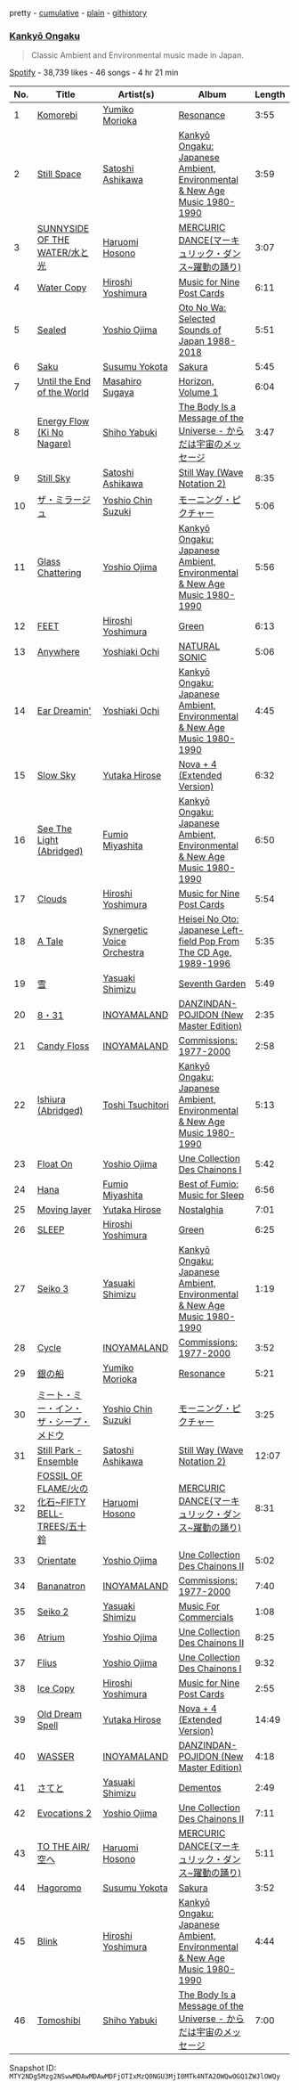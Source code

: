 pretty - [cumulative](/playlists/cumulative/37i9dQZF1DX92T9KVmPAYW.md) - [plain](/playlists/plain/37i9dQZF1DX92T9KVmPAYW) - [githistory](https://github.githistory.xyz/mackorone/spotify-playlist-archive/blob/main/playlists/plain/37i9dQZF1DX92T9KVmPAYW)

### [Kankyō Ongaku](https://open.spotify.com/playlist/37i9dQZF1DX92T9KVmPAYW)

> Classic Ambient and Environmental music made in Japan.

[Spotify](https://open.spotify.com/user/spotify) - 38,739 likes - 46 songs - 4 hr 21 min

| No. | Title | Artist(s) | Album | Length |
|---|---|---|---|---|
| 1 | [Komorebi](https://open.spotify.com/track/15Dz5HggGfcT8zJkYQCB71) | [Yumiko Morioka](https://open.spotify.com/artist/65qxdUIxnh54KIpE7zfS4o) | [Resonance](https://open.spotify.com/album/51wuR1THuIkmMQONEN7ztk) | 3:55 |
| 2 | [Still Space](https://open.spotify.com/track/7e7HTzbFsmLR0mg9QkwMPr) | [Satoshi Ashikawa](https://open.spotify.com/artist/0O0TybCQ8Mib6g5AwnfXz5) | [Kankyō Ongaku: Japanese Ambient, Environmental & New Age Music 1980\-1990](https://open.spotify.com/album/63x6MwkzIVtoH6lbHIYEtr) | 3:59 |
| 3 | [SUNNYSIDE OF THE WATER/水と光](https://open.spotify.com/track/2Qf0RR9hkZ8CSX2XoePVrv) | [Haruomi Hosono](https://open.spotify.com/artist/370nbSkMB9kDWyTypwWYak) | [MERCURIC DANCE\(マーキュリック・ダンス\~躍動の踊り\)](https://open.spotify.com/album/7GCdwdSawyfsXcTiPlMF4L) | 3:07 |
| 4 | [Water Copy](https://open.spotify.com/track/48MPwRtt4PRuC0gUZgkI48) | [Hiroshi Yoshimura](https://open.spotify.com/artist/1DGpHnPOpMYY780hcQHmPB) | [Music for Nine Post Cards](https://open.spotify.com/album/4h5av08hHhOyyINApKfnEE) | 6:11 |
| 5 | [Sealed](https://open.spotify.com/track/3nagQKjvGa9hhVHGmFzFdC) | [Yoshio Ojima](https://open.spotify.com/artist/311stj8V2orjkfjvLrLvfa) | [Oto No Wa: Selected Sounds of Japan 1988\-2018](https://open.spotify.com/album/6u6zXpuGoDl7xJfUK49WVn) | 5:51 |
| 6 | [Saku](https://open.spotify.com/track/78WANNBMEK80nVGTWFGXyg) | [Susumu Yokota](https://open.spotify.com/artist/3ND5NWoKzlelYDDyWqSQpQ) | [Sakura](https://open.spotify.com/album/2BRedpXNmL3NkN2eutmXZ2) | 5:45 |
| 7 | [Until the End of the World](https://open.spotify.com/track/6zC5XZfQBCbLTsx9l9lrEu) | [Masahiro Sugaya](https://open.spotify.com/artist/0ZH37cF1gwuwRW86ueqau1) | [Horizon, Volume 1](https://open.spotify.com/album/0Tvs4LpQSHSH1gcfVdF3WV) | 6:04 |
| 8 | [Energy Flow \(Ki No Nagare\)](https://open.spotify.com/track/414AJsmhPuEA7W3wC9Go77) | [Shiho Yabuki](https://open.spotify.com/artist/72H54BeNWF82wu5czm91VX) | [The Body Is a Message of the Universe \- からだは宇宙のメッセージ](https://open.spotify.com/album/2JdjNySHankOkjITDAo5YT) | 3:47 |
| 9 | [Still Sky](https://open.spotify.com/track/4O8E7XRXOp8TpqRUYsv0Q9) | [Satoshi Ashikawa](https://open.spotify.com/artist/0O0TybCQ8Mib6g5AwnfXz5) | [Still Way \(Wave Notation 2\)](https://open.spotify.com/album/2kxWdAN5jIbHnnJ9VhJYqg) | 8:35 |
| 10 | [ザ・ミラージュ](https://open.spotify.com/track/1fvrnSlOdMqNTsRMzZZLSZ) | [Yoshio Chin Suzuki](https://open.spotify.com/artist/6W8LyZnFvPHsiapMkFb1dD) | [モーニング・ピクチャー](https://open.spotify.com/album/0nwnSiW0Zeo2UnODZu1UNC) | 5:06 |
| 11 | [Glass Chattering](https://open.spotify.com/track/6lGHPfFmZGcjNv7tmTYzZ0) | [Yoshio Ojima](https://open.spotify.com/artist/311stj8V2orjkfjvLrLvfa) | [Kankyō Ongaku: Japanese Ambient, Environmental & New Age Music 1980\-1990](https://open.spotify.com/album/63x6MwkzIVtoH6lbHIYEtr) | 5:56 |
| 12 | [FEET](https://open.spotify.com/track/2XBXn7yluQZ6bFReesUjrt) | [Hiroshi Yoshimura](https://open.spotify.com/artist/1DGpHnPOpMYY780hcQHmPB) | [Green](https://open.spotify.com/album/07KJ48Y7pbXvz3Q4H44GZl) | 6:13 |
| 13 | [Anywhere](https://open.spotify.com/track/49xldL6I0FcKyrfKZoFF3J) | [Yoshiaki Ochi](https://open.spotify.com/artist/13mbePwXckXt3I7My0oypo) | [NATURAL SONIC](https://open.spotify.com/album/5VRnb3N2f1wASaAnOJ1a89) | 5:06 |
| 14 | [Ear Dreamin'](https://open.spotify.com/track/2b7h7hMkxj5hDorhGfTGoU) | [Yoshiaki Ochi](https://open.spotify.com/artist/13mbePwXckXt3I7My0oypo) | [Kankyō Ongaku: Japanese Ambient, Environmental & New Age Music 1980\-1990](https://open.spotify.com/album/63x6MwkzIVtoH6lbHIYEtr) | 4:45 |
| 15 | [Slow Sky](https://open.spotify.com/track/5DlLYv7xXpnM1Se5yUPjxB) | [Yutaka Hirose](https://open.spotify.com/artist/1FdNQlWcuAjkLTEx7xHf25) | [Nova + 4 \(Extended Version\)](https://open.spotify.com/album/7lETHTMoNPXfiqrEWcuKg1) | 6:32 |
| 16 | [See The Light \(Abridged\)](https://open.spotify.com/track/0Fcr8todn7RFAUrSWbURAj) | [Fumio Miyashita](https://open.spotify.com/artist/1x5s5AcJ440n1gmUU0Tvgr) | [Kankyō Ongaku: Japanese Ambient, Environmental & New Age Music 1980\-1990](https://open.spotify.com/album/63x6MwkzIVtoH6lbHIYEtr) | 6:50 |
| 17 | [Clouds](https://open.spotify.com/track/0S9lwd7JF9878QQ6tuuIQg) | [Hiroshi Yoshimura](https://open.spotify.com/artist/1DGpHnPOpMYY780hcQHmPB) | [Music for Nine Post Cards](https://open.spotify.com/album/4h5av08hHhOyyINApKfnEE) | 5:54 |
| 18 | [A Tale](https://open.spotify.com/track/0RwP29TYIWlQh6uvkyGT9y) | [Synergetic Voice Orchestra](https://open.spotify.com/artist/5shpMTYrRn3zNZsbvG5i3p) | [Heisei No Oto: Japanese Left\-field Pop From The CD Age, 1989\-1996](https://open.spotify.com/album/1HQaShZnkACQiXjJRaUzWi) | 5:35 |
| 19 | [雪](https://open.spotify.com/track/6Yob39WAE8Um7Dox1ch886) | [Yasuaki Shimizu](https://open.spotify.com/artist/0Q14t6kRnPv4av49Rz5o6e) | [Seventh Garden](https://open.spotify.com/album/3zPHBf3UoBjK0nQEUz1gCi) | 5:49 |
| 20 | [8・31](https://open.spotify.com/track/5MBJ5sufk0wQdkmLMUmv5Q) | [INOYAMALAND](https://open.spotify.com/artist/3nYCvyP4RxuKyEKygqxWHy) | [DANZINDAN\-POJIDON \(New Master Edition\)](https://open.spotify.com/album/5pOZiyJq4YQcTLkV3TyFjX) | 2:35 |
| 21 | [Candy Floss](https://open.spotify.com/track/2ZtH2scL0aDBizjDrqewIW) | [INOYAMALAND](https://open.spotify.com/artist/3nYCvyP4RxuKyEKygqxWHy) | [Commissions: 1977\-2000](https://open.spotify.com/album/7cJG9ELM7LsyAD5kQOmoMq) | 2:58 |
| 22 | [Ishiura \(Abridged\)](https://open.spotify.com/track/5p4jRUhL9DRX8mbITOJRiS) | [Toshi Tsuchitori](https://open.spotify.com/artist/7hXNts8FQfZudbAwVv5AWx) | [Kankyō Ongaku: Japanese Ambient, Environmental & New Age Music 1980\-1990](https://open.spotify.com/album/63x6MwkzIVtoH6lbHIYEtr) | 5:13 |
| 23 | [Float On](https://open.spotify.com/track/1gxfSEYoqHO3rUluVLFXRS) | [Yoshio Ojima](https://open.spotify.com/artist/311stj8V2orjkfjvLrLvfa) | [Une Collection Des Chainons I](https://open.spotify.com/album/3UyKEfm5Yg8XUf5LmHiRDZ) | 5:42 |
| 24 | [Hana](https://open.spotify.com/track/3BEtkDxDmgwVVpTRbL89nX) | [Fumio Miyashita](https://open.spotify.com/artist/1x5s5AcJ440n1gmUU0Tvgr) | [Best of Fumio: Music for Sleep](https://open.spotify.com/album/3AgqBMLDoDZsrv1A7R3E5V) | 6:56 |
| 25 | [Moving layer](https://open.spotify.com/track/5C2bOknZW0dN7mhiNNB5Vx) | [Yutaka Hirose](https://open.spotify.com/artist/1FdNQlWcuAjkLTEx7xHf25) | [Nostalghia](https://open.spotify.com/album/5QRSaiLYVS5C6Y9fvMe7Nj) | 7:01 |
| 26 | [SLEEP](https://open.spotify.com/track/4hNzwEykt9DWUiU7KRf6Pr) | [Hiroshi Yoshimura](https://open.spotify.com/artist/1DGpHnPOpMYY780hcQHmPB) | [Green](https://open.spotify.com/album/07KJ48Y7pbXvz3Q4H44GZl) | 6:25 |
| 27 | [Seiko 3](https://open.spotify.com/track/6SIBardoRzJ6gSxRS6rfH6) | [Yasuaki Shimizu](https://open.spotify.com/artist/0Q14t6kRnPv4av49Rz5o6e) | [Kankyō Ongaku: Japanese Ambient, Environmental & New Age Music 1980\-1990](https://open.spotify.com/album/63x6MwkzIVtoH6lbHIYEtr) | 1:19 |
| 28 | [Cycle](https://open.spotify.com/track/23HQOR3hBeeLbXdmcPQA8m) | [INOYAMALAND](https://open.spotify.com/artist/3nYCvyP4RxuKyEKygqxWHy) | [Commissions: 1977\-2000](https://open.spotify.com/album/7cJG9ELM7LsyAD5kQOmoMq) | 3:52 |
| 29 | [銀の船](https://open.spotify.com/track/5BeIxIMY0exSWc7LyPrchH) | [Yumiko Morioka](https://open.spotify.com/artist/65qxdUIxnh54KIpE7zfS4o) | [Resonance](https://open.spotify.com/album/51wuR1THuIkmMQONEN7ztk) | 5:21 |
| 30 | [ミート・ミー・イン・ザ・シープ・メドウ](https://open.spotify.com/track/4SQbhj7q0H1yIA7LjATtt5) | [Yoshio Chin Suzuki](https://open.spotify.com/artist/6W8LyZnFvPHsiapMkFb1dD) | [モーニング・ピクチャー](https://open.spotify.com/album/0nwnSiW0Zeo2UnODZu1UNC) | 3:25 |
| 31 | [Still Park \- Ensemble](https://open.spotify.com/track/3Op3F8ipO0YQO8ps4p5kYv) | [Satoshi Ashikawa](https://open.spotify.com/artist/0O0TybCQ8Mib6g5AwnfXz5) | [Still Way \(Wave Notation 2\)](https://open.spotify.com/album/2kxWdAN5jIbHnnJ9VhJYqg) | 12:07 |
| 32 | [FOSSIL OF FLAME/火の化石\~FIFTY BELL\-TREES/五十鈴](https://open.spotify.com/track/3d1oTcXWsWdtfDrgGbbmCG) | [Haruomi Hosono](https://open.spotify.com/artist/370nbSkMB9kDWyTypwWYak) | [MERCURIC DANCE\(マーキュリック・ダンス\~躍動の踊り\)](https://open.spotify.com/album/7GCdwdSawyfsXcTiPlMF4L) | 8:31 |
| 33 | [Orientate](https://open.spotify.com/track/4NJ9PJPU4g7ArQcJXKqety) | [Yoshio Ojima](https://open.spotify.com/artist/311stj8V2orjkfjvLrLvfa) | [Une Collection Des Chainons II](https://open.spotify.com/album/2ssf5BQOB4BjSlSM1OfRzk) | 5:02 |
| 34 | [Bananatron](https://open.spotify.com/track/03CbUuPxmE1hvo5fuCs86N) | [INOYAMALAND](https://open.spotify.com/artist/3nYCvyP4RxuKyEKygqxWHy) | [Commissions: 1977\-2000](https://open.spotify.com/album/7cJG9ELM7LsyAD5kQOmoMq) | 7:40 |
| 35 | [Seiko 2](https://open.spotify.com/track/56zWPqzYm4YE8vLMgMmScW) | [Yasuaki Shimizu](https://open.spotify.com/artist/0Q14t6kRnPv4av49Rz5o6e) | [Music For Commercials](https://open.spotify.com/album/6EGDUidDFrjFoxg6uSQdbH) | 1:08 |
| 36 | [Atrium](https://open.spotify.com/track/7CV8NzeND4AZIdKRRVAYW4) | [Yoshio Ojima](https://open.spotify.com/artist/311stj8V2orjkfjvLrLvfa) | [Une Collection Des Chainons II](https://open.spotify.com/album/2ssf5BQOB4BjSlSM1OfRzk) | 8:25 |
| 37 | [Flius](https://open.spotify.com/track/7H6JZas9n5Lc3UkwWyXZoe) | [Yoshio Ojima](https://open.spotify.com/artist/311stj8V2orjkfjvLrLvfa) | [Une Collection Des Chainons I](https://open.spotify.com/album/3UyKEfm5Yg8XUf5LmHiRDZ) | 9:32 |
| 38 | [Ice Copy](https://open.spotify.com/track/4YleYbTBE8XmKs5fhuu06c) | [Hiroshi Yoshimura](https://open.spotify.com/artist/1DGpHnPOpMYY780hcQHmPB) | [Music for Nine Post Cards](https://open.spotify.com/album/4h5av08hHhOyyINApKfnEE) | 2:55 |
| 39 | [Old Dream Spell](https://open.spotify.com/track/6y57EpCattl9PxuMRR0Vc0) | [Yutaka Hirose](https://open.spotify.com/artist/1FdNQlWcuAjkLTEx7xHf25) | [Nova + 4 \(Extended Version\)](https://open.spotify.com/album/7lETHTMoNPXfiqrEWcuKg1) | 14:49 |
| 40 | [WASSER](https://open.spotify.com/track/3OzrPtmhcFBHguQi4i0qAp) | [INOYAMALAND](https://open.spotify.com/artist/3nYCvyP4RxuKyEKygqxWHy) | [DANZINDAN\-POJIDON \(New Master Edition\)](https://open.spotify.com/album/5pOZiyJq4YQcTLkV3TyFjX) | 4:18 |
| 41 | [さてと](https://open.spotify.com/track/5QGQs3ju80BbO5Q3heCVkX) | [Yasuaki Shimizu](https://open.spotify.com/artist/0Q14t6kRnPv4av49Rz5o6e) | [Dementos](https://open.spotify.com/album/4rvC2RKIa10KGyGQYx2ftc) | 2:49 |
| 42 | [Evocations 2](https://open.spotify.com/track/7LsaMGZqUxbfujsF4ML0HG) | [Yoshio Ojima](https://open.spotify.com/artist/311stj8V2orjkfjvLrLvfa) | [Une Collection Des Chainons II](https://open.spotify.com/album/2ssf5BQOB4BjSlSM1OfRzk) | 7:11 |
| 43 | [TO THE AIR/空へ](https://open.spotify.com/track/2ssoK2Vqu6gzlyHhBwxi2w) | [Haruomi Hosono](https://open.spotify.com/artist/370nbSkMB9kDWyTypwWYak) | [MERCURIC DANCE\(マーキュリック・ダンス\~躍動の踊り\)](https://open.spotify.com/album/7GCdwdSawyfsXcTiPlMF4L) | 5:11 |
| 44 | [Hagoromo](https://open.spotify.com/track/1OAauBqF32EtJHTVsd12Zv) | [Susumu Yokota](https://open.spotify.com/artist/3ND5NWoKzlelYDDyWqSQpQ) | [Sakura](https://open.spotify.com/album/2BRedpXNmL3NkN2eutmXZ2) | 3:52 |
| 45 | [Blink](https://open.spotify.com/track/0Bc4abgrOxonETzZupd4BE) | [Hiroshi Yoshimura](https://open.spotify.com/artist/1DGpHnPOpMYY780hcQHmPB) | [Kankyō Ongaku: Japanese Ambient, Environmental & New Age Music 1980\-1990](https://open.spotify.com/album/63x6MwkzIVtoH6lbHIYEtr) | 4:44 |
| 46 | [Tomoshibi](https://open.spotify.com/track/7lmpi4NLJ86s013B9f6XSf) | [Shiho Yabuki](https://open.spotify.com/artist/72H54BeNWF82wu5czm91VX) | [The Body Is a Message of the Universe \- からだは宇宙のメッセージ](https://open.spotify.com/album/2JdjNySHankOkjITDAo5YT) | 7:00 |

Snapshot ID: `MTY2NDg5Mzg2NSwwMDAwMDAwMDFjOTIxMzQ0NGU3MjI0MTk4NTA2OWQwOGQ1ZWJlOWQy`
